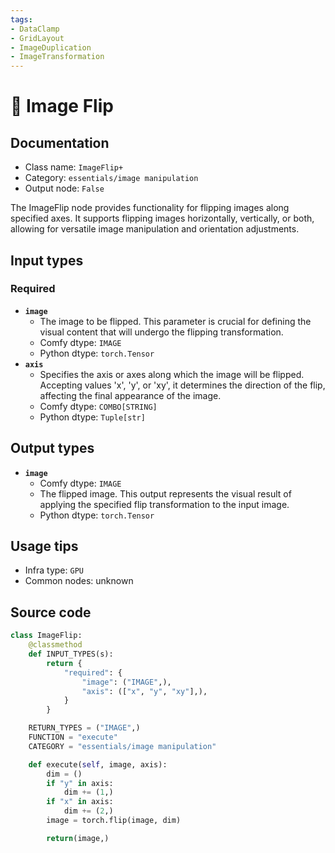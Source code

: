 ```yaml
---
tags:
- DataClamp
- GridLayout
- ImageDuplication
- ImageTransformation
---
```


# 🔧 Image Flip
## Documentation
- Class name: `ImageFlip+`
- Category: `essentials/image manipulation`
- Output node: `False`

The ImageFlip node provides functionality for flipping images along specified axes. It supports flipping images horizontally, vertically, or both, allowing for versatile image manipulation and orientation adjustments.
## Input types
### Required
- **`image`**
    - The image to be flipped. This parameter is crucial for defining the visual content that will undergo the flipping transformation.
    - Comfy dtype: `IMAGE`
    - Python dtype: `torch.Tensor`
- **`axis`**
    - Specifies the axis or axes along which the image will be flipped. Accepting values 'x', 'y', or 'xy', it determines the direction of the flip, affecting the final appearance of the image.
    - Comfy dtype: `COMBO[STRING]`
    - Python dtype: `Tuple[str]`
## Output types
- **`image`**
    - Comfy dtype: `IMAGE`
    - The flipped image. This output represents the visual result of applying the specified flip transformation to the input image.
    - Python dtype: `torch.Tensor`
## Usage tips
- Infra type: `GPU`
- Common nodes: unknown


## Source code
```python
class ImageFlip:
    @classmethod
    def INPUT_TYPES(s):
        return {
            "required": {
                "image": ("IMAGE",),
                "axis": (["x", "y", "xy"],),
            }
        }

    RETURN_TYPES = ("IMAGE",)
    FUNCTION = "execute"
    CATEGORY = "essentials/image manipulation"

    def execute(self, image, axis):
        dim = ()
        if "y" in axis:
            dim += (1,)
        if "x" in axis:
            dim += (2,)
        image = torch.flip(image, dim)

        return(image,)

```
